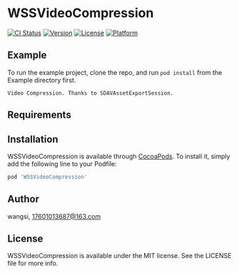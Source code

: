# WSSVideoCompression

[![CI Status](https://img.shields.io/travis/18566663687@163.com/WSSVideoCompression.svg?style=flat)](https://travis-ci.org/18566663687@163.com/WSSVideoCompression)
[![Version](https://img.shields.io/cocoapods/v/WSSVideoCompression.svg?style=flat)](https://cocoapods.org/pods/WSSVideoCompression)
[![License](https://img.shields.io/cocoapods/l/WSSVideoCompression.svg?style=flat)](https://cocoapods.org/pods/WSSVideoCompression)
[![Platform](https://img.shields.io/cocoapods/p/WSSVideoCompression.svg?style=flat)](https://cocoapods.org/pods/WSSVideoCompression)

## Example

To run the example project, clone the repo, and run `pod install` from the Example directory first.
  ```
  Video Compression. Thanks to SDAVAssetExportSession.
  ```

## Requirements

## Installation

WSSVideoCompression is available through [CocoaPods](https://cocoapods.org). To install
it, simply add the following line to your Podfile:

```ruby
pod 'WSSVideoCompression'
```

## Author

wangsi, 17601013687@163.com

## License

WSSVideoCompression is available under the MIT license. See the LICENSE file for more info.

